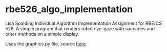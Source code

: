 # rbe526_algo_implementation
Lisa Spalding Individual Algorithm Implementation Assignment for RBE/CS 526. A simple program that renders robot eye-gaze with saccades and other methods on a simple display. 

Uses the graphics.py file, source [here](https://stackoverflow.com/questions/15886455/simple-graphics-for-python).
